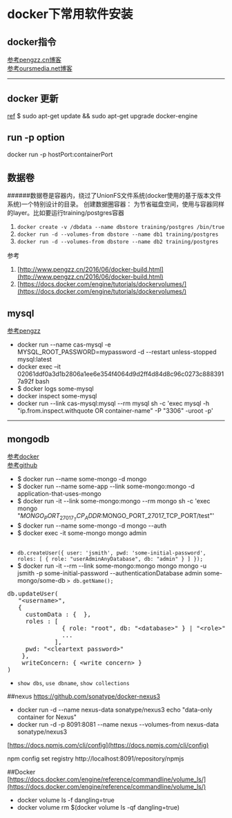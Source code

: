 # docker下常用软件安装

## docker指令

[参考pengzz.cn博客](http://www.pengzz.cn/2016/06/docker-build.html)<br>
[参考oursmedia.net博客](http://oursmedia.net/wordpress/index.php/2016/06/03/docker-cheatsheet/)


---
## docker 更新
[ref](https://docs.docker.com/cs-engine/upgrade/)
$ sudo apt-get update && sudo apt-get upgrade docker-engine

## run -p option
docker run -p hostPort:containerPort

## 数据卷

######数据卷是容器内，绕过了UnionFS文件系统(docker使用的基于版本文件系统)一个特别设计的目录。
创建数据圈容器：
为节省磁盘空间，使用与容器同样的layer。比如要运行training/postgres容器

1. `docker create -v /dbdata --name dbstore training/postgres /bin/true`
2. `docker run -d --volumes-from dbstore --name db1 training/postgres`
3. `docker run -d --volumes-from dbstore --name db2 training/postgres`

参考

1. [http://www.pengzz.cn/2016/06/docker-build.html](http://www.pengzz.cn/2016/06/docker-build.html)
2. [https://docs.docker.com/engine/tutorials/dockervolumes/](https://docs.docker.com/engine/tutorials/dockervolumes/)


## mysql
[参考pengzz](http://www.pengzz.cn/2016/06/mysqldatavolumndocker.html)

+ docker run --name cas-mysql -e MYSQL_ROOT_PASSWORD=mypassword -d --restart unless-stopped mysql:latest 
+ docker exec –it 02061ddf0a3d1b2806a1ee6e354f4064d9d2ff4d84d8c96c0273c8883917a92f bash
+ $ docker logs some-mysql
+ docker inspect some-mysql
+ docker run --link cas-mysql:mysql --rm mysql sh -c 'exec mysql -h "ip.from.inspect.withquote OR container-name" -P "3306" -uroot -p' 

---
## mongodb
[参考docker](https://hub.docker.com/_/mongo/)<br>
[参考github](https://github.com/docker-library/mongo)

+ $ docker run --name some-mongo -d mongo
+ $ docker run --name some-app --link some-mongo:mongo -d application-that-uses-mongo
+ $ docker run -it --link some-mongo:mongo --rm mongo sh -c 'exec mongo "$MONGO_PORT_27017_TCP_ADDR:$MONGO_PORT_27017_TCP_PORT/test"'
+ $ docker run --name some-mongo -d mongo --auth
+ $ docker exec -it some-mongo mongo admin<pre>
+ `db.createUser({ user: 'jsmith', pwd: 'some-initial-password', roles: [ { role: "userAdminAnyDatabase", db: "admin" } ] });`</pre>
+ $ docker run -it --rm --link some-mongo:mongo mongo mongo -u jsmith -p some-initial-password --authenticationDatabase admin some-mongo/some-db
`> db.getName();`
<pre>
db.updateUser(
   "&lt;username>",
   {
     customData : { <any information> },
     roles : [
               { role: "root", db: "&lt;database>" } | "&lt;role>",
               ...
             ],
     pwd: "&lt;cleartext password>"
    },
    writeConcern: { &lt;write concern> }
)
</pre>
+ `show dbs`,  `use dbname`, `show collections`


##nexus
https://github.com/sonatype/docker-nexus3

+ docker run -d --name nexus-data sonatype/nexus3 echo "data-only container for Nexus"
+ docker run -d -p 8091:8081 --name nexus --volumes-from nexus-data sonatype/nexus3

[https://docs.npmjs.com/cli/config](https://docs.npmjs.com/cli/config)

npm config set registry http://localhost:8091/repository/npmjs

##Docker
[https://docs.docker.com/engine/reference/commandline/volume_ls/](https://docs.docker.com/engine/reference/commandline/volume_ls/)

+ docker volume ls -f dangling=true
+ docker volume rm $(docker volume ls -qf dangling=true)

